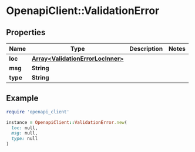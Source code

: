 # OpenapiClient::ValidationError

## Properties

| Name | Type | Description | Notes |
| ---- | ---- | ----------- | ----- |
| **loc** | [**Array&lt;ValidationErrorLocInner&gt;**](ValidationErrorLocInner.md) |  |  |
| **msg** | **String** |  |  |
| **type** | **String** |  |  |

## Example

```ruby
require 'openapi_client'

instance = OpenapiClient::ValidationError.new(
  loc: null,
  msg: null,
  type: null
)
```

